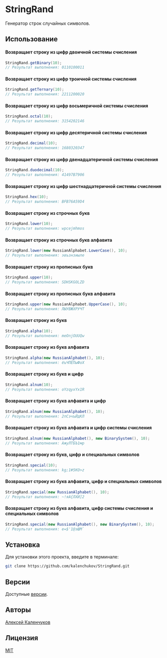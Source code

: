 # StringRand

Генератор строк случайных символов.

## Использование

#### Возвращает строку из цифр двоичной системы счисления

```java
StringRand.getBinary(10);
// Результат выполнения: 0110100011
```

#### Возвращает строку из цифр троичной системы счисления

```java
StringRand.getTernary(10);
// Результат выполнения: 2211200020
```

#### Возвращает строку из цифр восьмеричной системы счисления

```java
StringRand.octal(10);
// Результат выполнения: 3154202146
```

#### Возвращает строку из цифр десятеричной системы счисления

```java
StringRand.decimal(10);
// Результат выполнения: 1680320347
```

#### Возвращает строку из цифр двенадцатеричной системы счисления

```java
StringRand.duodecimal(10);
// Результат выполнения: 41497B7906
```

#### Возвращает строку из цифр шестнадцатеричной системы счисления

```java
StringRand.hex(10);
// Результат выполнения: BFB76A59D4
```

#### Возвращает строку из строчных букв

```java
StringRand.lower(10);
// Результат выполнения: wpcejmhmos
```

#### Возвращает строку из строчных букв алфавита

```java
StringRand.lower(new RussianAlphabet.LowerCase(), 10);
// Результат выполнения: эвъзнзиыле
```

#### Возвращает строку из прописных букв

```java
StringRand.upper(10);
// Результат выполнения: SDHSKGOLZD
```

#### Возвращает строку из прописных букв алфавита

```java
StringRand.upper(new RussianAlphabet.UpperCase(), 10);
// Результат выполнения: ЛЫУВЖХРУЧТ
```

#### Возвращает строку из букв

```java
StringRand.alpha(10);
// Результат выполнения: meOnjOUUQw
```

#### Возвращает строку из букв алфавита

```java
StringRand.alpha(new RussianAlphabet(), 10);
// Результат выполнения: ёъЧПЁПыФоХ
```

#### Возвращает строку из букв и цифр

```java
StringRand.alnum(10);
// Результат выполнения: oYzqyxYx1R
```

#### Возвращает строку из букв алфавита и цифр

```java
StringRand.alnum(new RussianAlphabet(), 10);
// Результат выполнения: 2пСэчъЙдКЛ
```

#### Возвращает строку из букв алфавита и цифр системы счисления

```java
StringRand.alnum(new RussianAlphabet(), new BinarySystem(), 10);
// Результат выполнения: АжуЛТБЪ1мр
```

#### Возвращает строку из букв, цифр и специальных символов

```java
StringRand.special(10);
// Результат выполнения: kg;1#5KO>z
```

#### Возвращает строку из букв алфавита, цифр и специальных символов

```java
StringRand.special(new RussianAlphabet(), 10);
// Результат выполнения: ~!яА{ЛХИ]2
```

#### Возвращает строку из букв алфавита, цифр системы счисления и специальных символов

```java
StringRand.special(new RussianAlphabet(), new BinarySystem(), 10);
// Результат выполнения: е=$'1@эШМ`
```

## Установка

Для установки этого проекта, введите в терминале:

```bash
git clone https://github.com/kalenchukov/StringRand.git
```

## Версии

Доступные [версии](https://github.com/kalenchukov/StringRand/releases).

## Авторы

[Алексей Каленчуков](https://github.com/kalenchukov)

## Лицензия

[MIT](https://opensource.org/licenses/MIT)
